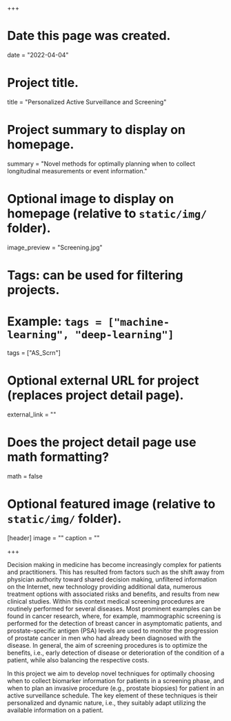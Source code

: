 +++
# Date this page was created.
date = "2022-04-04"

# Project title.
title = "Personalized Active Surveillance and Screening"

# Project summary to display on homepage.
summary = "Novel methods for optimally planning when to collect longitudinal measurements or event information."

# Optional image to display on homepage (relative to `static/img/` folder).
image_preview = "Screening.jpg"

# Tags: can be used for filtering projects.
# Example: `tags = ["machine-learning", "deep-learning"]`
tags = ["AS_Scrn"]

# Optional external URL for project (replaces project detail page).
external_link = ""

# Does the project detail page use math formatting?
math = false

# Optional featured image (relative to `static/img/` folder).
[header]
image = ""
caption = ""

+++

Decision making in medicine has become increasingly complex for patients and practitioners. This has resulted from factors such as the shift away from physician authority toward shared decision making, unfiltered information on the Internet, new technology providing additional data, numerous treatment options with associated risks and benefits, and results from new clinical studies. Within this context medical screening procedures are routinely performed for several diseases. Most prominent examples can be found in cancer research, where, for example, mammographic screening is performed for the detection of breast cancer in asymptomatic patients, and prostate-specific antigen (PSA) levels are used to monitor the progression of prostate cancer in men who had already been diagnosed with the disease. In general, the aim of screening procedures is to optimize the benefits, i.e., early detection of disease or deterioration of the condition of a patient, while also balancing the respective costs. 

In this project we aim to develop novel techniques for optimally choosing when to collect biomarker information for patients in a screening phase, and when to plan an invasive procedure (e.g., prostate biopsies) for patient in an active 
surveillance schedule. The key element of these techniques is their personalized and dynamic nature, i.e., they suitably adapt utilizing the available information on a patient.